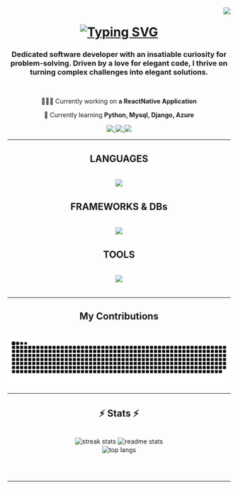 <img align="right" src="https://visitor-badge.laobi.icu/badge?page_id=SamuelSagar20.SamuelSagar20" />

<h1 align="center">
    <a href="https://git.io/typing-svg"><img src="https://readme-typing-svg.herokuapp.com?font=Chakra+Petch&size=35&duration=4000&pause=500&color=F149F7&center=true&random=false&width=435&lines=Hi+There!+%F0%9F%91%8B;I'm+Samuel+Sagar!" alt="Typing SVG" /></a>
</h1>

<h3 align="center">Dedicated software developer with an insatiable curiosity for problem-solving. Driven by a love for elegant code, I thrive on turning complex challenges into elegant solutions.</h3>

<br/>

<div align="center">
 
 👨🏻‍💻 Currently working on **a ReactNative Application**
 
 📝 Currently learning **Python, Mysql, Django, Azure**

 </div>
 
<div align="center"> 
  <a href="mailto:samuelsagar@gmail.com">
    <img src="https://img.shields.io/badge/Gmail-333333?style=for-the-badge&logo=gmail&logoColor=red" />
  </a>
  <a href="https://www.linkedin.com/in/samuel-sagar-849893212/" target="_blank">
    <img src="https://img.shields.io/badge/LinkedIn-0077B5?style=for-the-badge&logo=linkedin&logoColor=white" target="_blank" />
  </a>
  <a href="https://" target="_blank">
     <img src="https://img.shields.io/badge/Portfolio-FF5722?style=for-the-badge&logo=todoist&logoColor=white" target="_blank" /> <!-- sqlite, safari, google-chrome are other good icon options -->
  </a>
</div>

 <hr/>
 
<h2 align="center">LANGUAGES</h2>
<br/>
<div align="center">
    <img src="https://skillicons.dev/icons?i=python,javascript,html,css,c,cpp,cs" /><br>
</div>

<h2 align="center">FRAMEWORKS & DBs</h2>
<br/>
<div align="center">
    <img src="https://skillicons.dev/icons?i=react,django,flask,mysql,sqlite,firebase" /><br>
</div>

<h2 align="center">TOOLS</h2>
<br/>
<div align="center">
    <img src="https://skillicons.dev/icons?i=vscode,visualstudio,androidstudio,anaconda,atom,github,git" />
</div>

<br/>
<hr/>

<div align="center">
  <h2>My Contributions</h2>
  <br>
  <img alt="snake eating my contributions" src="https://raw.githubusercontent.com/SamuelSagar20/SamuelSagar20/output/github-contribution-grid-snake.svg" />
  
  <br/>
</div>

<hr/>

<h2 align="center">⚡ Stats ⚡</h2>
<br>
<div align=center>
  <img width=390 src="https://github-readme-streak-stats-SamuelSagar20.vercel.app/?user=SamuelSagar20&count_private=true&theme=react&border_radius=10" alt="streak stats"/>
  <img width=390 src="https://github-readme-stats.vercel.app/api?username=SamuelSagar20&count_private=true&show_icons=true&theme=react&rank_icon=github&border_radius=10" alt="readme stats" />
  <br/>
  <img width=325 align="center" src="https://github-readme-stats.vercel.app/api/top-langs/?username=SamuelSagar20&hide=HTML&langs_count=8&layout=compact&theme=react&border_radius=10&size_weight=0.5&count_weight=0.5&exclude_repo=github-readme-stats" alt="top langs" />
</div>

<br/><br/>

<hr/>

<br/>

<br/>
